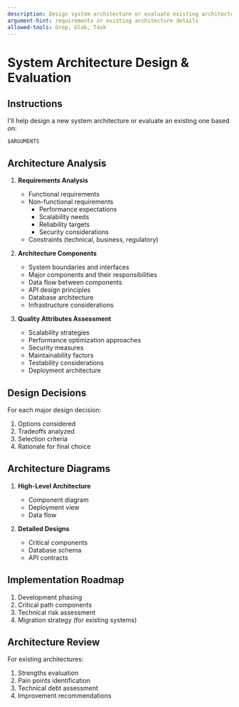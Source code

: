 ```yaml
---
description: Design system architecture or evaluate existing architecture
argument-hint: requirements or existing architecture details
allowed-tools: Grep, Glob, Task
---
```


# System Architecture Design & Evaluation

## Instructions

I'll help design a new system architecture or evaluate an existing one based on:

```
$ARGUMENTS
```

## Architecture Analysis

1. **Requirements Analysis**
   - Functional requirements
   - Non-functional requirements
     - Performance expectations
     - Scalability needs
     - Reliability targets
     - Security considerations
   - Constraints (technical, business, regulatory)

2. **Architecture Components**
   - System boundaries and interfaces
   - Major components and their responsibilities
   - Data flow between components
   - API design principles
   - Database architecture
   - Infrastructure considerations

3. **Quality Attributes Assessment**
   - Scalability strategies
   - Performance optimization approaches
   - Security measures
   - Maintainability factors
   - Testability considerations
   - Deployment architecture

## Design Decisions

For each major design decision:
1. Options considered
2. Tradeoffs analyzed
3. Selection criteria
4. Rationale for final choice

## Architecture Diagrams

1. **High-Level Architecture**
   - Component diagram
   - Deployment view
   - Data flow

2. **Detailed Designs**
   - Critical components
   - Database schema
   - API contracts

## Implementation Roadmap

1. Development phasing
2. Critical path components
3. Technical risk assessment
4. Migration strategy (for existing systems)

## Architecture Review

For existing architectures:
1. Strengths evaluation
2. Pain points identification
3. Technical debt assessment
4. Improvement recommendations
